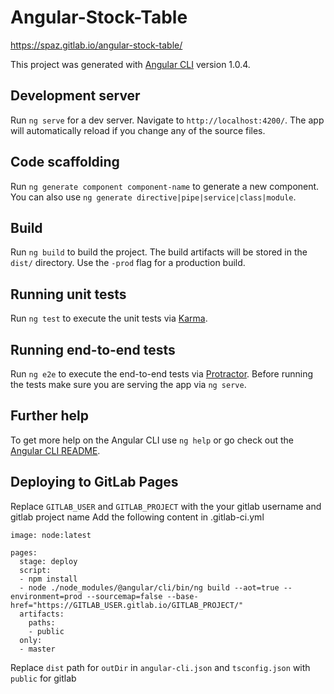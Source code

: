 # Angular-Stock-Table

https://spaz.gitlab.io/angular-stock-table/

This project was generated with [Angular CLI](https://github.com/angular/angular-cli) version 1.0.4.

## Development server

Run `ng serve` for a dev server. Navigate to `http://localhost:4200/`. The app will automatically reload if you change any of the source files.

## Code scaffolding

Run `ng generate component component-name` to generate a new component. You can also use `ng generate directive|pipe|service|class|module`.

## Build

Run `ng build` to build the project. The build artifacts will be stored in the `dist/` directory. Use the `-prod` flag for a production build.

## Running unit tests

Run `ng test` to execute the unit tests via [Karma](https://karma-runner.github.io).

## Running end-to-end tests

Run `ng e2e` to execute the end-to-end tests via [Protractor](http://www.protractortest.org/).
Before running the tests make sure you are serving the app via `ng serve`.

## Further help

To get more help on the Angular CLI use `ng help` or go check out the [Angular CLI README](https://github.com/angular/angular-cli/blob/master/README.md).

## Deploying to GitLab Pages
Replace `GITLAB_USER` and `GITLAB_PROJECT` with the your gitlab username and gitlab project name
Add the following content in .gitlab-ci.yml
```
image: node:latest

pages:
  stage: deploy
  script:
  - npm install
  - node ./node_modules/@angular/cli/bin/ng build --aot=true --environment=prod --sourcemap=false --base-href="https://GITLAB_USER.gitlab.io/GITLAB_PROJECT/"
  artifacts:
    paths:
    - public
  only:
  - master
```

Replace `dist` path for `outDir` in `angular-cli.json` and `tsconfig.json` with `public` for gitlab
